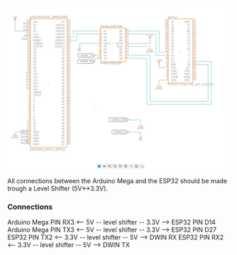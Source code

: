![Alt text](image.png)

All connections between the Arduino Mega and the ESP32 should be made trough a Level Shifter (5V<->3.3V).
### Connections
Arduino Mega PIN RX3 <-- 5V -- level shifter -- 3.3V --> ESP32 PIN D14
Arduino Mega PIN TX3 <-- 5V -- level shifter -- 3.3V --> ESP32 PIN D27
ESP32 PIN TX2 <-- 3.3V -- level shifter -- 5V --> DWIN RX
ESP32 PIN RX2 <-- 3.3V -- level shifter -- 5V --> DWIN TX
